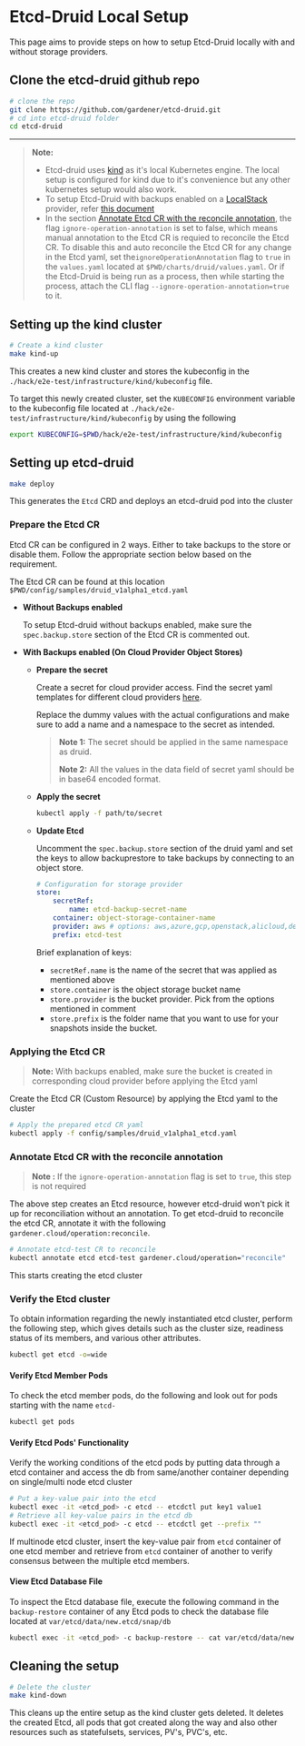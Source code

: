 # Etcd-Druid Local Setup

This page aims to provide steps on how to setup Etcd-Druid locally with and without storage providers.

## Clone the etcd-druid github repo

```sh
# clone the repo
git clone https://github.com/gardener/etcd-druid.git
# cd into etcd-druid folder
cd etcd-druid
```

---

> **Note:**
>
>- Etcd-druid uses [kind](https://kind.sigs.k8s.io/) as it's local Kubernetes engine. The local setup is configured for kind due to it's convenience but any other kubernetes setup would also work.
>- To setup Etcd-Druid with backups enabled on a [LocalStack](https://github.com/localstack/localstack) provider, refer [this document](getting-started-locally-localstack.md)
>- In the section [Annotate Etcd CR with the reconcile annotation](#annotate-etcd-cr-with-the-reconcile-annotation), the flag `ignore-operation-annotation` is set to false, which means manual annotation to the Etcd CR is requied to reconcile the Etcd CR. To disable this and auto reconcile the Etcd CR for any change in the Etcd yaml, set the`ignoreOperationAnnotation` flag to `true` in the `values.yaml` located at `$PWD/charts/druid/values.yaml`. Or if the Etcd-Druid is being run as a process, then while starting the process, attach the CLI flag `--ignore-operation-annotation=true` to it.

## Setting up the kind cluster

```sh
# Create a kind cluster
make kind-up
```

This creates a new kind cluster and stores the kubeconfig in the  `./hack/e2e-test/infrastructure/kind/kubeconfig` file.

To target this newly created cluster, set the `KUBECONFIG` environment variable to the kubeconfig file located at `./hack/e2e-test/infrastructure/kind/kubeconfig` by using the following

```sh
export KUBECONFIG=$PWD/hack/e2e-test/infrastructure/kind/kubeconfig
```

## Setting up etcd-druid

```sh
make deploy
```

This generates the `Etcd` CRD and deploys an etcd-druid pod into the cluster

### Prepare the Etcd CR

Etcd CR can be configured in 2 ways. Either to take backups to the store or disable them. Follow the appropriate section below based on the requirement.

The Etcd CR can be found at this location `$PWD/config/samples/druid_v1alpha1_etcd.yaml`

- **Without Backups enabled**

    To setup Etcd-druid without backups enabled, make sure the `spec.backup.store` section of the Etcd CR is commented out.

- **With Backups enabled (On Cloud Provider Object Stores)**

  - **Prepare the secret**

    Create a secret for cloud provider access. Find the secret yaml templates for different cloud providers [here](https://github.com/gardener/etcd-backup-restore/tree/master/example/storage-provider-secrets).

    Replace the dummy values with the actual configurations and make sure to add a name and a namespace to the secret as intended.

    > **Note 1:** The secret should be applied in the same namespace as druid.
    >
    > **Note 2:** All the values in the data field of secret yaml should be in base64 encoded format.

  - **Apply the secret**

    ```sh
    kubectl apply -f path/to/secret
    ```

  - **Update Etcd**

    Uncomment the `spec.backup.store` section of the druid yaml and set the keys to allow backuprestore to take backups by connecting to an object store.

    ```yaml
    # Configuration for storage provider
    store:
        secretRef:
            name: etcd-backup-secret-name
        container: object-storage-container-name
        provider: aws # options: aws,azure,gcp,openstack,alicloud,dell,openshift,local
        prefix: etcd-test
    ```

    Brief explanation of keys:

    - `secretRef.name` is the name of the secret that was applied as mentioned above
    - `store.container` is the object storage bucket name
    - `store.provider`  is the bucket provider. Pick from the options mentioned in comment
    - `store.prefix`    is the folder name that you want to use for your snapshots inside the bucket.

### Applying the Etcd CR

> **Note:** With backups enabled, make sure the bucket is created in corresponding cloud provider before applying the Etcd yaml

Create the Etcd CR (Custom Resource) by applying the Etcd yaml to the cluster

```sh
# Apply the prepared etcd CR yaml
kubectl apply -f config/samples/druid_v1alpha1_etcd.yaml
```

### Annotate Etcd CR with the reconcile annotation

> **Note :** If the `ignore-operation-annotation` flag is set to `true`, this step is not required

The above step creates an Etcd resource, however etcd-druid won't pick it up for reconciliation without an annotation. To get etcd-druid to reconcile the etcd CR, annotate it with the following `gardener.cloud/operation:reconcile`.

```sh
# Annotate etcd-test CR to reconcile
kubectl annotate etcd etcd-test gardener.cloud/operation="reconcile"
```

This starts creating the etcd cluster

### Verify the Etcd cluster

To obtain information regarding the newly instantiated etcd cluster, perform the following step, which gives details such as the cluster size, readiness status of its members, and various other attributes.

```sh
kubectl get etcd -o=wide
```

#### Verify Etcd Member Pods

To check the etcd member pods, do the following and look out for pods starting with the name `etcd-`

```sh
kubectl get pods
```

#### Verify Etcd Pods' Functionality

Verify the working conditions of the etcd pods by putting data through a etcd container and access the db from same/another container depending on single/multi node etcd cluster

```sh
# Put a key-value pair into the etcd 
kubectl exec -it <etcd_pod> -c etcd -- etcdctl put key1 value1
# Retrieve all key-value pairs in the etcd db
kubectl exec -it <etcd_pod> -c etcd -- etcdctl get --prefix ""
```

If multinode etcd cluster, insert the key-value pair from `etcd` container of one etcd member and retrieve from `etcd` container of another to verify consensus between the multiple etcd members.

#### View Etcd Database File

To inspect the Etcd database file, execute the following command in the `backup-restore` container of any Etcd pods to check the database file located at `var/etcd/data/new.etcd/snap/db`

```sh
kubectl exec -it <etcd_pod> -c backup-restore -- cat var/etcd/data/new.etcd/snap/db
```

## Cleaning the setup

```sh
# Delete the cluster
make kind-down
```

This cleans up the entire setup as the kind cluster gets deleted. It deletes the created Etcd, all pods that got created along the way and also other resources such as statefulsets, services, PV's, PVC's, etc.
